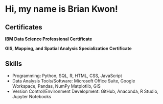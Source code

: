 # Hi, my name is Brian Kwon!

## Certificates
**IBM Data Science Professional Certificate**

**GIS, Mapping, and Spatial Analysis Specialization Certificate** 

## Skills
* Programming: Python, SQL, R, HTML, CSS, JavaScript
* Data Analysis Tools/Software: Microsoft Office Suite, Google Workspace, Pandas, NumPy Matplotlib, GIS
* Version Control/Environment Development: GitHub, Anaconda, R Studio, Jupyter Notebooks
